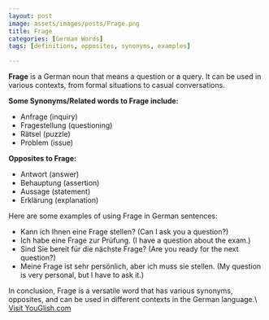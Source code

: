 ```yaml
---
layout: post
image: assets/images/posts/Frage.png
title: Frage
categories: [German Words]
tags: [definitions, opposites, synonyms, examples]

---
```


**Frage** is a German noun that means a question or a query. It can be used in various contexts, from formal situations to casual conversations. 

**Some Synonyms/Related words to Frage include:**

- Anfrage (inquiry)
- Fragestellung (questioning)
- Rätsel (puzzle)
- Problem (issue)

**Opposites to Frage:**

- Antwort (answer)
- Behauptung (assertion)
- Aussage (statement)
- Erklärung (explanation)

Here are some examples of using Frage in German sentences: 

- Kann ich Ihnen eine Frage stellen? (Can I ask you a question?)
- Ich habe eine Frage zur Prüfung. (I have a question about the exam.)
- Sind Sie bereit für die nächste Frage? (Are you ready for the next question?)
- Meine Frage ist sehr persönlich, aber ich muss sie stellen. (My question is very personal, but I have to ask it.)

In conclusion, Frage is a versatile word that has various synonyms, opposites, and can be used in different contexts in the German language.\ <a id="yg-widget-0" class="youglish-widget" data-query="Frage" data-lang="german" data-components="8412" data-auto-start="0" data-bkg-color="theme_light" data-title="How%20to%20pronounce%20Frage%20in%20German"  rel="nofollow" href="https://youglish.com">Visit YouGlish.com</a><script async src="https://youglish.com/public/emb/widget.js" charset="utf-8"></script>